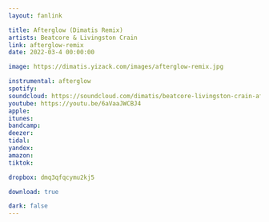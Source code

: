 ```yaml
---
layout: fanlink

title: Afterglow (Dimatis Remix)
artists: Beatcore & Livingston Crain
link: afterglow-remix
date: 2022-03-4 00:00:00

image: https://dimatis.yizack.com/images/afterglow-remix.jpg

instrumental: afterglow
spotify: 
soundcloud: https://soundcloud.com/dimatis/beatcore-livingston-crain-afterglow-dimatis-remix
youtube: https://youtu.be/6aVaaJWCBJ4
apple: 
itunes: 
bandcamp: 
deezer: 
tidal: 
yandex: 
amazon: 
tiktok:

dropbox: dmq3qfqcymu2kj5

download: true

dark: false
---
```

